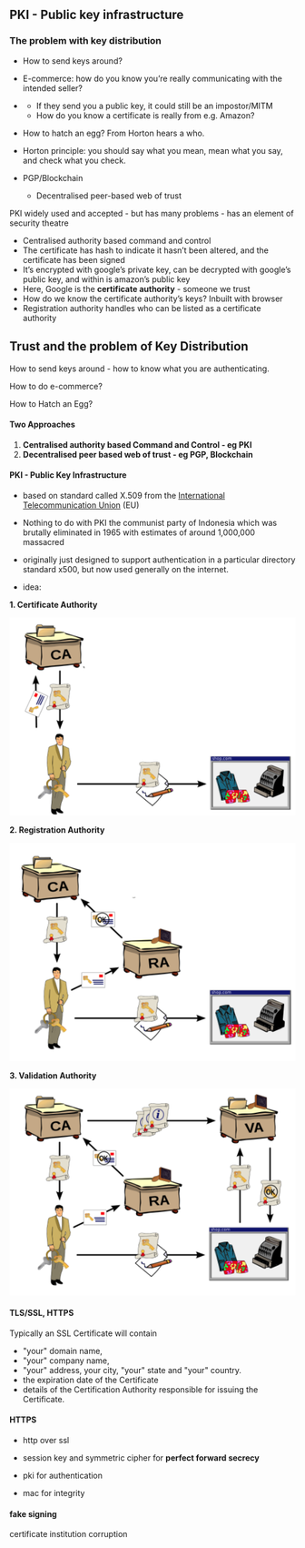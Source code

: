## PKI - Public key infrastructure

### The problem with key distribution

- How to send keys around? 

- E-commerce: how do you know you’re really communicating with the intended seller?

- - If they send you a public key, it could still be an impostor/MITM
  - How do you know a certificate is really from e.g. Amazon?

- How to hatch an egg? From Horton hears a who. 

- Horton principle: you should say what you mean, mean what you say, and check what you check. 

- PGP/Blockchain 

  - Decentralised peer-based web of trust



PKI widely used and accepted - but has many problems - has an element of security theatre

- Centralised authority based command and control
- The certificate has hash to indicate it hasn’t been altered, and the certificate has been signed
- It’s encrypted with google’s private key, can be decrypted with google’s public key, and within is amazon’s public key
- Here, Google is the **certificate authority** - someone we trust
- How do we know the certificate authority’s keys? Inbuilt with browser
- Registration authority handles who can be listed as a certificate authority







## Trust and the problem of Key Distribution

How to send keys around - how to know what you are authenticating.

How to do e-commerce?

How to Hatch an Egg?



#### **Two** **Approaches**

1. **Centralised authority based Command and Control - eg PKI**
2. **Decentralised peer based web of trust - eg PGP, Blockchain**





#### PKI - Public Key Infrastructure

- based on standard called X.509 from the [International Telecommunication Union](https://en.wikipedia.org/wiki/International_Telecommunication_Union) (EU)

- Nothing to do with PKI the communist party of Indonesia which was brutally eliminated in 1965 with estimates of around 1,000,000 massacred
- originally just designed to support authentication in a particular directory standard x500, but now used generally on the internet.
- idea:

**1.  Certificate Authority**

![image-20200508132431958](https://raw.githubusercontent.com/hbxz/picture-storage/master/2020/05/image-20200508132431958.png)

**2.  Registration Authority**

 ![image-20200508132440746](https://raw.githubusercontent.com/hbxz/picture-storage/master/2020/05/image-20200508132440746.png)

**3.  Validation Authority**

![image-20200508132453078](https://raw.githubusercontent.com/hbxz/picture-storage/master/2020/05/image-20200508132453078.png)





#### TLS/SSL, HTTPS

Typically an SSL Certificate will contain

- "your" domain name,
- "your" company name,
- "your" address, your city, "your" state and "your" country.
-  the expiration date of the Certificate
- details of the Certification Authority responsible for issuing the Certificate.



#### HTTPS 

- http over ssl

- session key and symmetric cipher for **perfect forward secrecy**
- pki for authentication
- mac for integrity





#### fake signing

certificate institution corruption